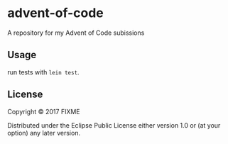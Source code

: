 # advent-of-code

A repository for my Advent of Code subissions 

## Usage

run tests with `lein test`. 

## License

Copyright © 2017 FIXME

Distributed under the Eclipse Public License either version 1.0 or (at
your option) any later version.
